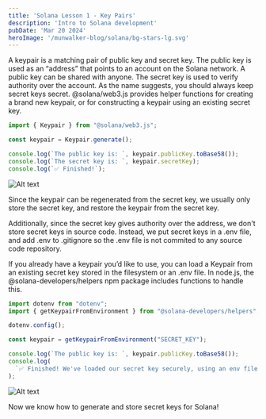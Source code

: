 ```yaml
---
title: 'Solana Lesson 1 - Key Pairs'
description: 'Intro to Solana development'
pubDate: 'Mar 20 2024'
heroImage: '/munwalker-blog/solana/bg-stars-lg.svg'
---
```


A keypair is a matching pair of public key and secret key.
The public key is used as an “address” that points to an account on the Solana network. A public key can be shared with anyone.
The secret key is used to verify authority over the account. As the name suggests, you should always keep secret keys secret.
@solana/web3.js provides helper functions for creating a brand new keypair, or for constructing a keypair using an existing secret key.

```javascript
import { Keypair } from "@solana/web3.js";

const keypair = Keypair.generate();

console.log(`The public key is: `, keypair.publicKey.toBase58());
console.log(`The secret key is: `, keypair.secretKey);
console.log(`✅ Finished!`);
```

![Alt text](/munwalker-blog/solana/lesson1-1.png)

Since the keypair can be regenerated from the secret key, we usually only store the secret key, and restore the keypair from the secret key.

Additionally, since the secret key gives authority over the address, we don't store secret keys in source code. Instead, we put secret keys in a .env file, and add .env to .gitignore so the .env file is not commited to any source code repository.

If you already have a keypair you’d like to use, you can load a Keypair from an existing secret key stored in the filesystem or an .env file. In node.js, the @solana-developers/helpers npm package includes functions to handle this.

```javascript
import dotenv from "dotenv";
import { getKeypairFromEnvironment } from "@solana-developers/helpers";

dotenv.config();

const keypair = getKeypairFromEnvironment("SECRET_KEY");

console.log(`The public key is: `, keypair.publicKey.toBase58());
console.log(
  `✅ Finished! We've loaded our secret key securely, using an env file!`
);
```

![Alt text](/munwalker-blog/solana/lesson1-2.png)

Now we know how to generate and store secret keys for Solana!
